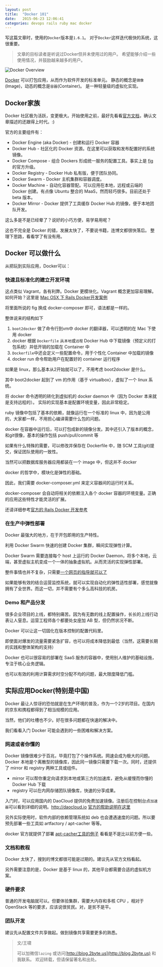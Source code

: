 ```yaml
---
layout: post
title:  "Docker 101"
date:   2015-06-23 12:06:41
categories: devops rails ruby mac docker
---
```

写这篇文章时，使用的`Docker`版本是`1.6.1`。
对于`Docker`这样迭代极快的系统，这很重要。

> 文章的目标读者是听说过Docker但并未使用过的用户。
> 希望能够介绍一些使用情况，并鼓励越来越多的用户。

![Docker Overview](https://www.docker.com/sites/default/files/what-is-vm-diagram.png)

[Docker](https://www.docker.com) 可以打包应用，从而作为软件开发的标准单元。
静态的概念是`镜像`(Image)，动态的概念是`容器`(Container)。
是一种轻量级的虚拟化实现。

## Docker家族

Docker 社区极为活跃，变更极大。开始使用之前，最好先看看[官方文档](https://docs.docker.com/)，确认文章描述的还跟得上时代。:)

官方的主要组件有：

* Docker Engine (aka Docker) - 创建和运行 Docker 容器
* Docker Hub - 社区化的 Docker 资源。在这里可以获取和发布配置好的系统镜像。
* Docker Compose - 组合 Dockers 形成统一服务的配置工具。事实上是 [fig](http://www.fig.sh/) 的官方升级。
* Docker Registry - Docker Hub 私有版，便于团队协同。
* Docker Swarm - Docker 主机集群和容器调度。
* Docker Machine - 自动化容器管配。可以应用在本地，远程或云端的 Docker 创建。有点像 Ubuntu 整合的 MaaS，然而轻巧很多。目前还处于 beta 版本。
* Docker Mirror - Docker 提供了工具缓存 Docker Hub 的镜像，便于本地团队开发。

这么多是不是已经晕了？说好的小巧方便，易学易用呢？

这也不完全是 Docker 的错，发展太快了，不要说书籍，连博文都很快落后。
整理下思路，看看学了有没有用。

## Docker 可以做什么

从把玩到实际应用，Docker可以：

### 快速且标准化的建立开发环境

这点类似 Vagrant，各有利弊。Docker 更模块化。Vagrant 概念更加容易理解。
如何开始？这里是 [Mac OSX 下 Rails Docker开发案例](https://robots.thoughtbot.com/rails-on-docker)

将里面所说的 fig 换成 docker-composer 即可，语法都是一样的。

整体说来的结构如下

1. `boot2docker` 做了命令行到vm中 docker 的翻译器，可以透明的在 Mac 下使用 docker
1. docker 根据 `Dockerfile` 从`本地`或`远程` Docker Hub 中下载镜像（预定义的打包系统）并低开销的加载在 Container 中
1. `Dockerfile`中还会定义一些配置命令，用于个性化 Container 中加载的镜像
1. docker run 命令帮助用户在配置好的 container 运行程序

如果是 linux，那么基本从2开始就可以了，不用考虑 boot2docker 是什么。

其中 boot2docker 起到了 vm 的作用（基于 virtualbox），虚拟了一个 linux 系统。

将 docker 命令透明的转化到虚拟机的 docker daemon 中（因为 Docker 本来就是支持远程的）。
实际的实现基本是配置环境变量，因此非常稳定。

ruby 镜像中包括了基本的依赖，就像运行在一个标准的 linux 中，因为是公用的，大家都一样，不用担心编译需要什么包的问题。

docker 在容器中运行后，可以打包成新的镜像分发。其中还引入了版本的概念，和git很像，基本的操作包括 push/pull/commit 等

如果有什么特殊的需要，可以修改并保存在 Dockerfile 中，随 SCM 工具(git)提交，保证团队使用的一致性。

当然可以把数据库服务器应用都装在一个 image 中，但这并不 docker

docker 的哲学中，模块化是弹性的基础。

因此，我们需要 docker-composer.yml 来定义容器间的运行时关系。

docker-composer 会自动将相关的依赖注入各个 docker 容器的环境变量。正确的应用这些特性才能灵活的扩展。

还请详细参考[官方的 Rails Docker 开发参考](https://docs.docker.com/compose/rails/)

### 在生产中弹性部署

Docker 最强大的地方，在于开包即用的生产特性。

利用 Docker Swarm 快速的创建 Docker 集群，瞬间实现弹性计算。

Docker Swarm 需要连接每个 host 上运行的 Docker Daemon，将多个本地，云端，甚至虚拟主机变成一个一体的抽象虚拟机。从而灵活的实现弹性部署。

整件事情也并不复杂，只需要[一个网页的指导就可以了](https://docs.docker.com/swarm/install-w-machine/)

如果能够有效的结合运营监控系统，就可以实现自动化的弹性适性部署，感觉就像拥有了全世界。而这一切，并不需要有个多么高科技的机房。

### Demo 和产品分发

很多企业项目的上线，都特别痛苦。因为有无数的线上配置操作，长长的上线行动表让人窒息。运营工程师各个都要处女座加 AB 型，但仍然状况不断。

Docker 可以让这一切固化在版本控制的配置代码里。

即使面对爆发的流量需要紧急扩容，也可以将成本降低到最低（当然，这需要长期的实践和整体架构的支持）

Docker 也可以很容易的部署在 SaaS 服务的容器中，使用别人维护的基础设施，专注于核心业务逻辑。

也可以有效的利用计算需求时空分配不均的问题，最大限度降低门槛。

## 实际应用Docker(特别是中国)

Docker 最让人惊讶的恐怕就是在生产环境的普及，作为一个2岁的项目。在国内的京东和携程都得到了相当规模的应用。

当然，他们的吐槽也不少。好在很多问题都在快速的解决中。

我们看看入门 Docker 可能会遇到的一些困难和解决方案。

### 网速或者你懂的

Docker 镜像很难少于百兆，毕竟打包了个操作系统。网速会成为极大的问题。Docker 本地是个离散型的镜像库，因此同一镜像只需要下载一次。同时，还提供了 mirror 和 registry 两种工具或组件。

* mirror 可以帮你重定向请求到本地或第三方的加速库，避免从缓慢而你懂的 Docker Hub 下载
* registry 可以在内网存储团队镜像库，快速的分享成果。

入门时，可以应用国内的 DaoCloud 提供的免费加速镜像。注册后在控制台点`加速器`可以看到详细的说明。http://daocloud.io [官方的帮助说明在这里](http://help.daocloud.io/tutorial/DaoCloudMirrorAccelerator.html)

另外实际使用时，软件内部的依赖管理系统如 deb 也会遭遇速度的问题。所以要预先部署一些工具如 artfactory / apt-cacher 等等。

docker 官方就提供了部署 [apt-cacher工具的例子](https://docs.docker.com/examples/apt-cacher-ng/) 看看是不是比以前方便一些。

### 文档和教程

Docker 太快了，搜到的博文都很可能是过期的。建议先从官方文档看起。

另外需要注意的是，Docker 是基于 linux 的，其他平台都需要合适的虚拟机方案。

### 硬件要求

普通的开发电脑就可以。但要体验集群，需要大内存和多核 CPU ，相对于 OpenStack 等的要求，应该说很贫民。对，是贫不是平。

### 团队开发

建议先从配置文件共享做起。做到镜像共享需要更多的熟悉。

> 文/王啸
>
> 可以加微信`lazing` 或访问[http://blog.2byte.us](http://blog.2byte.us) 和我联系。
> 欢迎转载，但请保留著名和出处。


